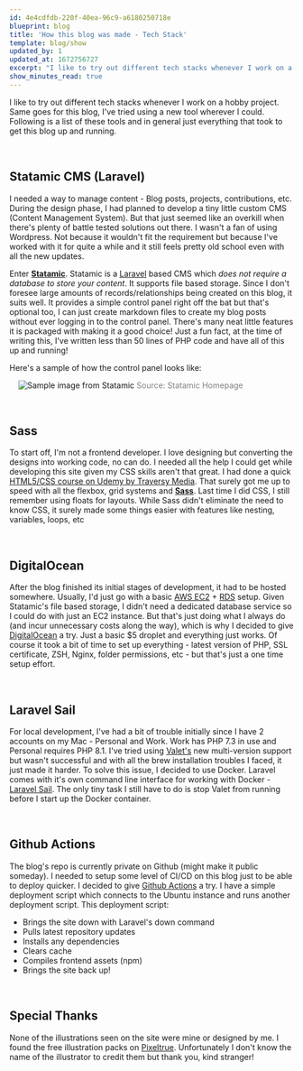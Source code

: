 ```yaml
---
id: 4e4cdfdb-220f-40ea-96c9-a6180250718e
blueprint: blog
title: 'How this blog was made - Tech Stack'
template: blog/show
updated_by: 1
updated_at: 1672756727
excerpt: "I like to try out different tech stacks whenever I work on a hobby project. Same goes for this blog, I've tried using a new tool wherever I could"
show_minutes_read: true
---
```

I like to try out different tech stacks whenever I work on a hobby project. Same goes for this blog, I've tried using a new tool wherever I could. Following is a list of these tools and in general just everything that took to get this blog up and running.

&nbsp;
&nbsp;

## Statamic CMS (Laravel)
I needed a way to manage content - Blog posts, projects, contributions, etc. During the design phase, I had planned to develop a tiny little custom CMS (Content Management System). But that just seemed like an overkill when there's plenty of battle tested solutions out there.
I wasn't a fan of using Wordpress. Not because it wouldn't fit the requirement but because I've worked with it for quite a while and it still feels pretty old school even with all the new updates.

Enter **[Statamic](https://www.statamic.com)**. Statamic is a [Laravel](https://www.laravel.com) based CMS which _does not require a database to store your content_. It supports file based storage. Since I don't foresee large amounts of records/relationships being created on this blog, it suits well.
It provides a simple control panel right off the bat but that's optional too, I can just create markdown files to create my blog posts without ever logging in to the control panel. There's many neat little features it is packaged with making it a good choice! Just a fun fact, at the time of writing this, I've written less than 50 lines of PHP code and have all of this up and running!

Here's a sample of how the control panel looks like:

&nbsp;
&nbsp;
![Sample image from Statamic](https://statamic.com/img/content/screenshots/cp-editing-entry-jordan.png)
<span style="color:grey">Source: Statamic Homepage</span>

&nbsp;
&nbsp;

## Sass
To start off, I'm not a frontend developer. I love designing but converting the designs into working code, no can do. I needed all the help I could get while developing this site given my CSS skills aren't that great. I had done a quick [HTML5/CSS course on Udemy by Traversy Media](https://www.udemy.com/course/modern-html-css-from-the-beginning/). That surely got me up to speed with all the flexbox, grid systems and **[Sass](https://sass-lang.com/)**. Last time I did CSS, I still remember using floats for layouts. While Sass didn't eliminate the need to know CSS, it surely made some things easier with features like nesting, variables, loops, etc

&nbsp;
&nbsp;

## DigitalOcean
After the blog finished its initial stages of development, it had to be hosted somewhere. Usually, I'd just go with a basic [AWS EC2](https://aws.amazon.com/ec2/) + [RDS](https://aws.amazon.com/rds/) setup. Given Statamic's file based storage, I didn't need a dedicated database service so I could do with just an EC2 instance. But that's just doing what I always do (and incur unnecessary costs along the way), which is why I decided to give [DigitalOcean](https://www.digitalocean.com/) a try. Just a basic $5 droplet and everything just works. Of course it took a bit of time to set up everything - latest version of PHP, SSL certificate, ZSH, Nginx, folder permissions, etc - but that's just a one time setup effort.

&nbsp;
&nbsp;

## Laravel Sail

For local development, I've had a bit of trouble initially since I have 2 accounts on my Mac - Personal and Work. Work has PHP 7.3 in use and Personal requires PHP 8.1. I've tried using [Valet's](https://laravel.com/docs/9.x/valet) new multi-version support but wasn't successful and with all the brew installation troubles I faced, it just made it harder. To solve this issue, I decided to use Docker. Laravel comes with it's own command line interface for working with Docker - [Laravel Sail](https://laravel.com/docs/9.x/sail). The only tiny task I still have to do is stop Valet from running before I start up the Docker container.

&nbsp;
&nbsp;

## Github Actions
The blog's repo is currently private on Github (might make it public someday). I needed to setup some level of CI/CD on this blog just to be able to deploy quicker. I decided to give [Github Actions](https://github.com/features/actions) a try. I have a simple deployment script which connects to the Ubuntu instance and runs another deployment script. This deployment script:
- Brings the site down with Laravel's down command
- Pulls latest repository updates
- Installs any dependencies
- Clears cache
- Compiles frontend assets (npm)
- Brings the site back up!

&nbsp;
&nbsp;

## Special Thanks
None of the illustrations seen on the site were mine or designed by me. I found the free illustration packs on [Pixeltrue](https://www.pixeltrue.com/). Unfortunately I don't know the name of the illustrator to credit them but thank you, kind stranger!